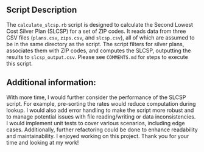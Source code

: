 ## Script Description
The `calculate_slcsp.rb` script is designed to calculate the Second Lowest Cost Silver Plan (SLCSP) for a set of ZIP codes. It reads data from three CSV files (`plans.csv`, `zips.csv`, and `slcsp.csv`), all of which are assumed to be in the same directory as the script. The script filters for silver plans, associates them with ZIP codes, and computes the SLCSP, outputting the results to `slcsp_output.csv`. Please see `COMMENTS.md` for steps to execute this script. 

## Additional information:

With more time, I would further consider the performance of the SLCSP script. For example, pre-sorting the rates would reduce computation during lookup. I would also add error handling to make the script more robust and to manage potential issues with file reading/writing or data inconsistencies. I would implement unit tests to cover various scenarios, including edge cases. Additionally, further refactoring could be done to enhance readability and maintainability. I enjoyed working on this project. Thank you for your time and looking at my work!

